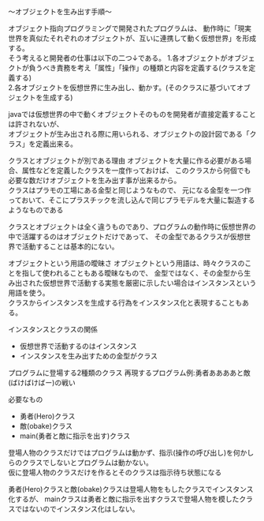 〜オブジェクトを生み出す手順〜

オブジェクト指向プログラミングで開発されたプログラムは、
動作時に「現実世界を真似たそれぞれのオブジェクトが、互いに連携して動く仮想世界」を形成する。<br>
そう考えると開発者の仕事は以下の二つ↓である。
1.各オブジェクトがオブジェクトが負うべき責務を考え「属性」「操作」の種類と内容を定義する(クラスを定義する)<br>
2.各オブジェクトを仮想世界に生み出し、動かす。(そのクラスに基づいてオブジェクトを生成する)<br>

javaでは仮想世界の中で動くオブジェクトそのものを開発者が直接定義することは許されないが、<br>
オブジェクトが生み出される際に用いられる、オブジェクトの設計図である「クラス」を定義出来る。<br>

クラスとオブジェクトが別である理由
オブジェクトを大量に作る必要がある場合、属性などを定義したクラスを一度作っておけば、
このクラスから何個でも必要な数だけオブジェクトを生み出す事が出来るから。<br>
クラスはプラモの工場にある金型と同じようなもので、
元になる金型を一つ作っておいて、そこにプラスチックを流し込んで同じプラモデルを大量に製造するようなものである<br>

クラスとオブジェクトは全く違うものであり、プログラムの動作時に仮想世界の中で活躍するのはオブジェクトだけであって、
その金型であるクラスが仮想世界で活動することは基本的にない。<br>

オブジェクトという用語の曖昧さ
オブジェクトという用語は、時々クラスのことを指して使われることもある曖昧なもので、
金型ではなく、その金型から生み出された仮想世界で活動する実態を厳密に示したい場合はインスタンスという用語を使う。<br>
クラスからインスタンスを生成する行為をインスタンス化と表現することもある。<br>

インスタンスとクラスの関係
- 仮想世界で活動するのはインスタンス
- インスタンスを生み出すための金型がクラス

プログラムに登場する2種類のクラス
再現するプログラム例:勇者ああああと敵(ばけばけばー)の戦い<br>

必要なもの
- 勇者(Hero)クラス
- 敵(obake)クラス
- main(勇者と敵に指示を出す)クラス

登場人物のクラスだけではプログラムは動かず、指示(操作の呼び出し)を何かしらのクラスでしないとプログラムは動かない。<br>
仮に登場人物のクラスだけを作るとそのクラスは指示待ち状態になる<br>

勇者(Hero)クラスと敵(obake)クラスは登場人物をもしたクラスでインスタンス化するが、
mainクラスは勇者と敵に指示を出すクラスで登場人物を模したクラスではないのでインスタンス化はしない。<br>
